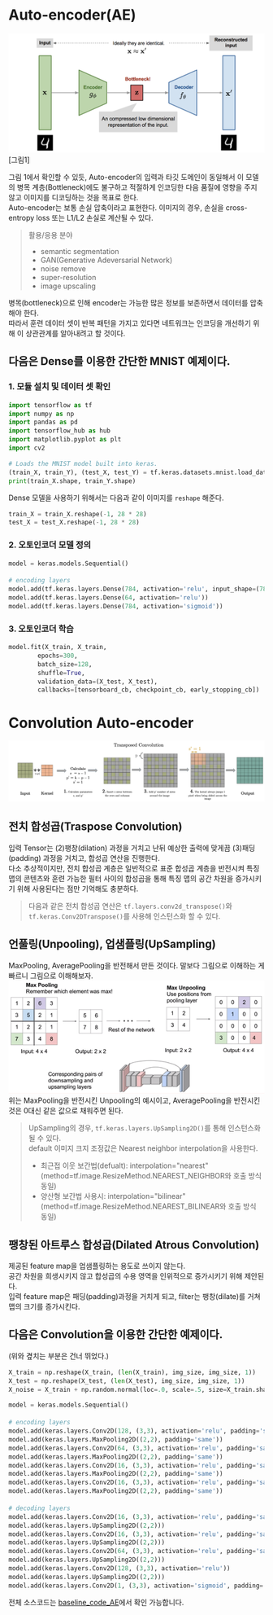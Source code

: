 # Auto-encoder(AE)

![image01](../00_image/image01.png)  
[그림1]  

그림 1에서 확인할 수 있듯, Auto-encoder의 입력과 타깃 도메인이 동일해서 이 모델의 병목 계층(Bottleneck)에도 불구하고 적절하게 인코딩한 다음 품질에 영향을 주지 않고 이미지를 디코딩하는 것을 목표로 한다.  
Auto-encoder는 보통 손실 압축이라고 표현한다. 이미지의 경우, 손실을 cross-entropy loss 또는 L1/L2 손실로 계산될 수 있다.  
> 활용/응용 분야  
> - semantic segmentation  
> - GAN(Generative Adeversarial Network)
> - noise remove
> - super-resolution  
> - image upscaling

병목(bottleneck)으로 인해 encoder는 가능한 많은 정보를 보존하면서 데이터를 압축해야 한다.  
따라서 훈련 데이터 셋이 반복 패턴을 가지고 있다면 네트워크는 인코딩을 개선하기 위해 이 상관관계를 알아내려고 할 것이다.

## 다음은 Dense를 이용한 간단한 MNIST 예제이다.
### 1. 모듈 설치 및 데이터 셋 확인
```python
import tensorflow as tf
import numpy as np
import pandas as pd
import tensorflow_hub as hub
import matplotlib.pyplot as plt
import cv2
```
```python
# Loads the MNIST model built into keras.
(train_X, train_Y), (test_X, test_Y) = tf.keras.datasets.mnist.load_data()
print(train_X.shape, train_Y.shape)
```

Dense 모델을 사용하기 위해서는 다음과 같이 이미지를 `reshape` 해준다.
```python
train_X = train_X.reshape(-1, 28 * 28)
test_X = test_X.reshape(-1, 28 * 28)
```


### 2. 오토인코더 모델 정의

```python
model = keras.models.Sequential()

# encoding layers
model.add(tf.keras.layers.Dense(784, activation='relu', input_shape=(784,)))
model.add(tf.keras.layers.Dense(64, activation='relu'))
model.add(tf.keras.layers.Dense(784, activation='sigmoid'))
```

### 3. 오토인코더 학습
```python
model.fit(X_train, X_train, 
        epochs=300, 
        batch_size=128,
        shuffle=True,
        validation_data=(X_test, X_test),
        callbacks=[tensorboard_cb, checkpoint_cb, early_stopping_cb])
```

# Convolution Auto-encoder
![image02](../00_image/image02.png)  
## 전치 합성곱(Traspose Convolution)
입력 Tensor는 (2)팽창(dilation) 과정을 거치고 난뒤 예상한 출력에 맞게끔 (3)패딩(padding) 과정을 거치고, 합성곱 연산을 진행한다.  
다소 추상적이지만, 전치 합성곱 계층은 일반적으로 표준 합성곱 계층을 반전시켜 특징 맵의 콘텐츠와 훈련 가능한 필터 사이의 합성곱을 통해 특징 맵의 공간 차원을 증가시키기 위해 사용된다는 점만 기억해도 충분하다.
> 다음과 같은 전치 합성곱 연산은 `tf.layers.conv2d_transpose()`와 `tf.keras.Conv2DTranspose()`를 사용해 인스턴스화 할 수 있다.

## 언풀링(Unpooling), 업샘플링(UpSampling)
MaxPooling, AveragePooling을 반전해서 만든 것이다.
말보다 그림으로 이해하는 게 빠르니 그림으로 이해해보자.  
![image03](../00_image/image03.png)  
위는 MaxPooling을 반전시킨 Unpooling의 예시이고, AveragePooling을 반전시킨 것은 0대신 같은 값으로 채워주면 된다.  
> UpSampling의 경우, `tf.keras.layers.UpSampling2D()`를 통해 인스턴스화될 수 있다.  
> default 이미지 크지 조정값은 Nearest neighbor interpolation을 사용한다.
> - 최근접 이웃 보간법(defualt): interpolation="nearest"(method=tf.image.ResizeMethod.NEAREST_NEIGHBOR와 호출 방식 동일)    
> - 양산형 보간법 사용시: interpolation="bilinear"(method=tf.image.ResizeMethod.NEAREST_BILINEAR와 호출 방식 동일)

## 팽창된 아트루스 합성곱(Dilated Atrous Convolution)
제공된 feature map을 업샘플링하는 용도로 쓰이지 않는다.  
공간 차원을 희생시키지 않고 합성곱의 수용 영역을 인위적으로 증가시키기 위해 제안된다.  
입력 feature map은 패딩(padding)과정을 거치게 되고, filter는 팽창(dilate)를 거쳐 맵의 크기를 증가시킨다.


## 다음은 Convolution을 이용한 간단한 예제이다.
(위와 곂치는 부분은 건너 뛰었다.)
```python
X_train = np.reshape(X_train, (len(X_train), img_size, img_size, 1))
X_test = np.reshape(X_test, (len(X_test), img_size, img_size, 1))
X_noise = X_train + np.random.normal(loc=.0, scale=.5, size=X_train.shape)
```

```python
model = keras.models.Sequential()

# encoding layers
model.add(keras.layers.Conv2D(128, (3,3), activation='relu', padding='same', input_shape=self.input_shape))
model.add(keras.layers.MaxPooling2D((2,2), padding='same'))
model.add(keras.layers.Conv2D(64, (3,3), activation='relu', padding='same'))
model.add(keras.layers.MaxPooling2D((2,2), padding='same'))
model.add(keras.layers.Conv2D(16, (3,3), activation='relu', padding='same'))
model.add(keras.layers.MaxPooling2D((2,2), padding='same'))
model.add(keras.layers.Conv2D(16, (3,3), activation='relu', padding='same'))
model.add(keras.layers.MaxPooling2D((2,2), padding='same'))

# decoding layers
model.add(keras.layers.Conv2D(16, (3,3), activation='relu', padding='same'))
model.add(keras.layers.UpSampling2D((2,2)))
model.add(keras.layers.Conv2D(16, (3,3), activation='relu', padding='same'))
model.add(keras.layers.UpSampling2D((2,2)))
model.add(keras.layers.Conv2D(64, (3,3), activation='relu', padding='same'))
model.add(keras.layers.UpSampling2D((2,2)))
model.add(keras.layers.Conv2D(128, (3,3), activation='relu'))
model.add(keras.layers.UpSampling2D((2,2)))
model.add(keras.layers.Conv2D(1, (3,3), activation='sigmoid', padding='same'))
```

전체 소스코드는 [baseline_code_AE](https://github.com/dolgogae/baseline_code_AE/blob/master/main.py)에서 확인 가능합니다. 
